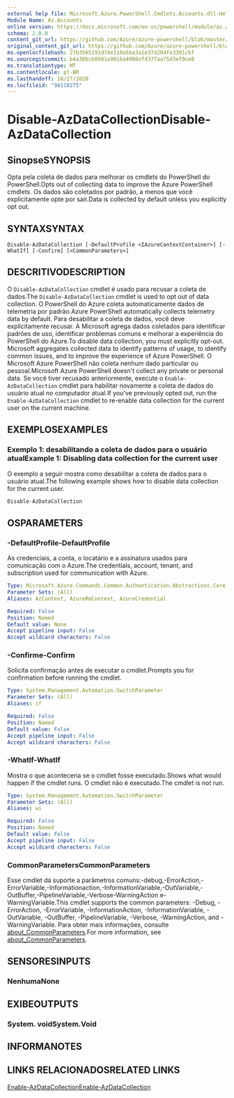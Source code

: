 ```yaml
---
external help file: Microsoft.Azure.PowerShell.Cmdlets.Accounts.dll-Help.xml
Module Name: Az.Accounts
online version: https://docs.microsoft.com/en-us/powershell/module/az.accounts/disable-azdatacollection
schema: 2.0.0
content_git_url: https://github.com/Azure/azure-powershell/blob/master/src/Accounts/Accounts/help/Disable-AzDataCollection.md
original_content_git_url: https://github.com/Azure/azure-powershell/blob/master/src/Accounts/Accounts/help/Disable-AzDataCollection.md
ms.openlocfilehash: 27b3565191d7de110a5ba3a1e37d204fe3301cbf
ms.sourcegitcommit: b4a38bcb0501a9016a4998efd377aa75d3ef9ce8
ms.translationtype: MT
ms.contentlocale: pt-BR
ms.lasthandoff: 10/27/2020
ms.locfileid: "94118275"
---
```

# <span data-ttu-id="78bbe-101">Disable-AzDataCollection</span><span class="sxs-lookup"><span data-stu-id="78bbe-101">Disable-AzDataCollection</span></span>

## <span data-ttu-id="78bbe-102">Sinopse</span><span class="sxs-lookup"><span data-stu-id="78bbe-102">SYNOPSIS</span></span>
<span data-ttu-id="78bbe-103">Opta pela coleta de dados para melhorar os cmdlets do PowerShell do PowerShell.</span><span class="sxs-lookup"><span data-stu-id="78bbe-103">Opts out of collecting data to improve the Azure PowerShell cmdlets.</span></span> <span data-ttu-id="78bbe-104">Os dados são coletados por padrão, a menos que você explicitamente opte por sair.</span><span class="sxs-lookup"><span data-stu-id="78bbe-104">Data is collected by default unless you explicitly opt out.</span></span>

## <span data-ttu-id="78bbe-105">SYNTAX</span><span class="sxs-lookup"><span data-stu-id="78bbe-105">SYNTAX</span></span>

```
Disable-AzDataCollection [-DefaultProfile <IAzureContextContainer>] [-WhatIf] [-Confirm] [<CommonParameters>]
```

## <span data-ttu-id="78bbe-106">DESCRITIVO</span><span class="sxs-lookup"><span data-stu-id="78bbe-106">DESCRIPTION</span></span>

<span data-ttu-id="78bbe-107">O `Disable-AzDataCollection` cmdlet é usado para recusar a coleta de dados.</span><span class="sxs-lookup"><span data-stu-id="78bbe-107">The `Disable-AzDataCollection` cmdlet is used to opt out of data collection.</span></span> <span data-ttu-id="78bbe-108">O PowerShell do Azure coleta automaticamente dados de telemetria por padrão.</span><span class="sxs-lookup"><span data-stu-id="78bbe-108">Azure PowerShell automatically collects telemetry data by default.</span></span> <span data-ttu-id="78bbe-109">Para desabilitar a coleta de dados, você deve explicitamente recusar. A Microsoft agrega dados coletados para identificar padrões de uso, identificar problemas comuns e melhorar a experiência do PowerShell do Azure.</span><span class="sxs-lookup"><span data-stu-id="78bbe-109">To disable data collection, you must explicitly opt-out. Microsoft aggregates collected data to identify patterns of usage, to identify common issues, and to improve the experience of Azure PowerShell.</span></span> <span data-ttu-id="78bbe-110">O Microsoft Azure PowerShell não coleta nenhum dado particular ou pessoal.</span><span class="sxs-lookup"><span data-stu-id="78bbe-110">Microsoft Azure PowerShell doesn't collect any private or personal data.</span></span> <span data-ttu-id="78bbe-111">Se você tiver recusado anteriormente, execute o `Enable-AzDataCollection` cmdlet para habilitar novamente a coleta de dados do usuário atual no computador atual.</span><span class="sxs-lookup"><span data-stu-id="78bbe-111">If you've previously opted out, run the `Enable-AzDataCollection` cmdlet to re-enable data collection for the current user on the current machine.</span></span>

## <span data-ttu-id="78bbe-112">EXEMPLOS</span><span class="sxs-lookup"><span data-stu-id="78bbe-112">EXAMPLES</span></span>

### <span data-ttu-id="78bbe-113">Exemplo 1: desabilitando a coleta de dados para o usuário atual</span><span class="sxs-lookup"><span data-stu-id="78bbe-113">Example 1: Disabling data collection for the current user</span></span>

<span data-ttu-id="78bbe-114">O exemplo a seguir mostra como desabilitar a coleta de dados para o usuário atual.</span><span class="sxs-lookup"><span data-stu-id="78bbe-114">The following example shows how to disable data collection for the current user.</span></span>

```powershell
Disable-AzDataCollection
```

## <span data-ttu-id="78bbe-115">OS</span><span class="sxs-lookup"><span data-stu-id="78bbe-115">PARAMETERS</span></span>

### <span data-ttu-id="78bbe-116">-DefaultProfile</span><span class="sxs-lookup"><span data-stu-id="78bbe-116">-DefaultProfile</span></span>

<span data-ttu-id="78bbe-117">As credenciais, a conta, o locatário e a assinatura usados para comunicação com o Azure.</span><span class="sxs-lookup"><span data-stu-id="78bbe-117">The credentials, account, tenant, and subscription used for communication with Azure.</span></span>

```yaml
Type: Microsoft.Azure.Commands.Common.Authentication.Abstractions.Core.IAzureContextContainer
Parameter Sets: (All)
Aliases: AzContext, AzureRmContext, AzureCredential

Required: False
Position: Named
Default value: None
Accept pipeline input: False
Accept wildcard characters: False
```

### <span data-ttu-id="78bbe-118">-Confirme</span><span class="sxs-lookup"><span data-stu-id="78bbe-118">-Confirm</span></span>

<span data-ttu-id="78bbe-119">Solicita confirmação antes de executar o cmdlet.</span><span class="sxs-lookup"><span data-stu-id="78bbe-119">Prompts you for confirmation before running the cmdlet.</span></span>

```yaml
Type: System.Management.Automation.SwitchParameter
Parameter Sets: (All)
Aliases: cf

Required: False
Position: Named
Default value: False
Accept pipeline input: False
Accept wildcard characters: False
```

### <span data-ttu-id="78bbe-120">-WhatIf</span><span class="sxs-lookup"><span data-stu-id="78bbe-120">-WhatIf</span></span>

<span data-ttu-id="78bbe-121">Mostra o que aconteceria se o cmdlet fosse executado.</span><span class="sxs-lookup"><span data-stu-id="78bbe-121">Shows what would happen if the cmdlet runs.</span></span> <span data-ttu-id="78bbe-122">O cmdlet não é executado.</span><span class="sxs-lookup"><span data-stu-id="78bbe-122">The cmdlet is not run.</span></span>

```yaml
Type: System.Management.Automation.SwitchParameter
Parameter Sets: (All)
Aliases: wi

Required: False
Position: Named
Default value: False
Accept pipeline input: False
Accept wildcard characters: False
```

### <span data-ttu-id="78bbe-123">CommonParameters</span><span class="sxs-lookup"><span data-stu-id="78bbe-123">CommonParameters</span></span>

<span data-ttu-id="78bbe-124">Esse cmdlet dá suporte a parâmetros comuns:-debug,-ErrorAction,-ErrorVariable,-Informationaction,-InformationVariable,-OutVariable,-OutBuffer,-PipelineVariable,-Verbose-WarningAction e-WarningVariable.</span><span class="sxs-lookup"><span data-stu-id="78bbe-124">This cmdlet supports the common parameters: -Debug, -ErrorAction, -ErrorVariable, -InformationAction, -InformationVariable, -OutVariable, -OutBuffer, -PipelineVariable, -Verbose, -WarningAction, and -WarningVariable.</span></span> <span data-ttu-id="78bbe-125">Para obter mais informações, consulte [about_CommonParameters](/powershell/module/microsoft.powershell.core/about/about_commonparameters).</span><span class="sxs-lookup"><span data-stu-id="78bbe-125">For more information, see [about_CommonParameters](/powershell/module/microsoft.powershell.core/about/about_commonparameters).</span></span>

## <span data-ttu-id="78bbe-126">SENSORES</span><span class="sxs-lookup"><span data-stu-id="78bbe-126">INPUTS</span></span>

### <span data-ttu-id="78bbe-127">Nenhuma</span><span class="sxs-lookup"><span data-stu-id="78bbe-127">None</span></span>

## <span data-ttu-id="78bbe-128">EXIBE</span><span class="sxs-lookup"><span data-stu-id="78bbe-128">OUTPUTS</span></span>

### <span data-ttu-id="78bbe-129">System. void</span><span class="sxs-lookup"><span data-stu-id="78bbe-129">System.Void</span></span>

## <span data-ttu-id="78bbe-130">INFORMA</span><span class="sxs-lookup"><span data-stu-id="78bbe-130">NOTES</span></span>

## <span data-ttu-id="78bbe-131">LINKS RELACIONADOS</span><span class="sxs-lookup"><span data-stu-id="78bbe-131">RELATED LINKS</span></span>

[<span data-ttu-id="78bbe-132">Enable-AzDataCollection</span><span class="sxs-lookup"><span data-stu-id="78bbe-132">Enable-AzDataCollection</span></span>](./Enable-AzDataCollection.md)
